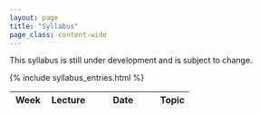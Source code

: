 ```yaml
---
layout: page
title: "Syllabus"
page_class: content-wide
---
```


This syllabus is still under development and is subject to change.


<table class="syllabus">
  <colgroup>
    <col width="65px">
    <col width="78px">
    <col width="115px">
    <col width="">
  </colgroup>
  <thead>
    <tr class="syllabus__header">
      <th> Week </th>
      <th> Lecture </th>
      <th> Date </th>
      <th> Topic </th>
    </tr>
  </thead>
  <tbody>

  <!--
  The actual lecture rows. To add a lecture, edit _data/lectures.yml.
   -->

  {% include syllabus_entries.html %}

  </tbody>
</table>

<!--
Script to highlight the current lecture.
-->

<script type="text/javascript">
const current_date = new Date();
const lectures = document.getElementsByClassName('lecture');

for (let lecture of lectures) {
  const { lectureWeek, lectureDate } = lecture.dataset;
  const lec_date = new Date(lectureDate + ' 23:59:00');
  if (current_date <= lec_date) {
    lecture.className += ' lecture--current';

    // Need to look up the week element since it might be in the row above
    const weekEl = document.getElementById(`lecture-week-${lectureWeek}`);
    weekEl.className += ' lecture__week--current'
    break;
  }
}
</script>


